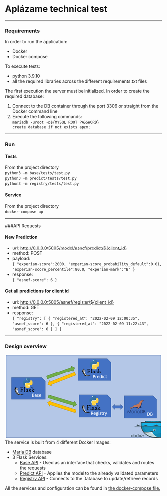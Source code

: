 # Aplázame technical test
____
### Requirements

In order to run the application:
- Docker  
- Docker compose

To execute tests:
- python 3.9.10  
- all the required libraries across the different requirements.txt files

The first execution the server must be initialized. In order to create the required database:
1. Connect to the DB container through the port 3306 or straight from the Docker command line
2. Execute the following commands:  
   `mariadb -uroot -p${MYSQL_ROOT_PASSWORD}`  
   `create database if not exists apzm;`

____
### Run

#### Tests
From the project directory  
`python3 -m base/tests/test.py`  
`python3 -m predict/tests/test.py`  
`python3 -m registry/tests/test.py`
#### Service
From the project directory  
`docker-compose up`

___
###API Requests
#### New Prediction
- url: http://0.0.0.0:5005/model/asnef/predict/${client_id} 
- method: POST  
- payload:  
`{
"experian-score":2000,
"experian-score_probability_default":0.01,
"experian-score_percentile":80.0,
"experian-mark":"B"
}
`
- response:  
`{
    "asnef-score": 6
}
`
#### Get all predictions for client id
- url: http://0.0.0.0:5005/asnef/register/${client_id} 
- method: GET
- response:  
`{
    "registry": [
        {
            "registered_at": "2022-02-09 12:00:35",
            "asnef_score": 6
        },
        {
            "registered_at": "2022-02-09 11:22:43",
            "asnef_score": 6
        }
    ]
}
`

___
### Design overview
![Diagram](resources/pics/diagram.png)  
  The service is built from 4 different Docker Images:
- [Maria DB](db) database
- 3 Flask Services:
  - [Base API](base) - Used as an interface that checks, validates and routes the requests
  - [Predict API](predict) - Applies the model to the already validated parameters 
  - [Registry API](registry) - Connects to the Database to update/retrieve records

All the services and configuration can be found in [the docker-compose file.](docker-compose.yaml)
